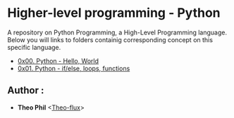 # Higher-level programming - Python

A repository on Python Programming, a High-Level Programming language. Below you will links to folders containig corresponding concept on this specific language.

* [0x00. Python - Hello, World](./0x00-python-hello_world)
* [0x01. Python - if/else, loops, functions](./0x01-python-if_else_loops_functions)


## Author :
* **Theo Phil** <[Theo-flux](https://github.com/Theo-flux)>
